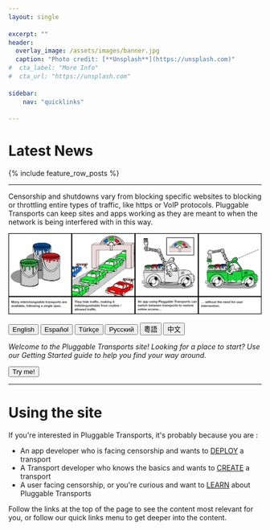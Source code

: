 ```yaml
---
layout: single

excerpt: ""
header:
  overlay_image: /assets/images/banner.jpg
  caption: "Photo credit: [**Unsplash**](https://unsplash.com)"
#  cta_label: "More Info"
#  cta_url: "https://unsplash.com"

sidebar:
    nav: "quicklinks"

---
```


# Latest News

{% include feature_row_posts %}

---

Censorship and shutdowns vary from blocking specific websites to blocking or throttling entire types of traffic, like https or VoIP protocols. Pluggable Transports can keep sites and apps working as they are meant to when the network is being interfered with in this way.

<!--<img src="/assets/images/comic.png" alt="What are Pluggable Transports?" />-->

<img id="ptComic" src="/assets/images/comic_en.png">

<button onclick="document.getElementById('ptComic').src='/assets/images/comic_en.png'">English</button>
<button onclick="document.getElementById('ptComic').src='/assets/images/comic_es.png'">Español</button>
<button onclick="document.getElementById('ptComic').src='/assets/images/comic_tr.png'">Türkçe</button>
<button onclick="document.getElementById('ptComic').src='/assets/images/comic_ru.png'">Русский</button>
<button onclick="document.getElementById('ptComic').src='/assets/images/comic_zhcn.png'">粵語</button>
<button onclick="document.getElementById('ptComic').src='/assets/images/comic_zhtw.png'">中文</button>
<!--<button dir="rtl" onclick="document.getElementById('ptComic').src='/assets/images/comic_ar.png'">Arabic</button>
<button dir="rtl" onclick="document.getElementById('ptComic').src='/assets/images/comic_fa.png'">Farsi</button>-->


*Welcome to the Pluggable Transports site! Looking for a place to start? Use our Getting Started guide to help you find your way around.*

<button onclick="myFunction()">Try me!</button>

<script>
function myFunction() {
    window.open("gettingstarted.html", "_blank", "toolbar=no,scrollbars=yes,resizable=no");
}
</script>

---

# Using the site

If you're interested in Pluggable Transports, it's probably because you are :

- An app developer who is facing censorship and wants to [DEPLOY](/implement/) a transport
- A Transport developer who knows the basics and wants to [CREATE](/build/) a transport
- A user facing censorship, or you're curious and want to [LEARN](/about/) about Pluggable Transports

Follow the links at the top of the page to see the content most relevant for you, or follow our quick links menu to get deeper into the content.
